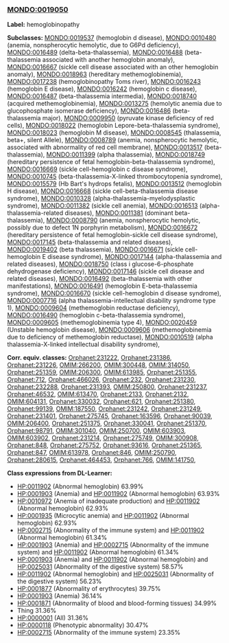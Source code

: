 
### [MONDO:0019050](http://purl.obolibrary.org/obo/MONDO_0019050)
**Label:** hemoglobinopathy

**Subclasses:** [MONDO:0019537](http://purl.obolibrary.org/obo/MONDO_0019537) (hemoglobin d disease), [MONDO:0010480](http://purl.obolibrary.org/obo/MONDO_0010480) (anemia, nonspherocytic hemolytic, due to G6Pd deficiency), [MONDO:0016489](http://purl.obolibrary.org/obo/MONDO_0016489) (delta-beta-thalassemia), [MONDO:0016488](http://purl.obolibrary.org/obo/MONDO_0016488) (beta-thalassemia associated with another hemoglobin anomaly), [MONDO:0016667](http://purl.obolibrary.org/obo/MONDO_0016667) (sickle cell disease associated with an other hemoglobin anomaly), [MONDO:0018963](http://purl.obolibrary.org/obo/MONDO_0018963) (hereditary methemoglobinemia), [MONDO:0017238](http://purl.obolibrary.org/obo/MONDO_0017238) (hemoglobinopathy Toms river), [MONDO:0016243](http://purl.obolibrary.org/obo/MONDO_0016243) (hemoglobin E disease), [MONDO:0016242](http://purl.obolibrary.org/obo/MONDO_0016242) (hemoglobin c disease), [MONDO:0016487](http://purl.obolibrary.org/obo/MONDO_0016487) (beta-thalassemia intermedia), [MONDO:0018740](http://purl.obolibrary.org/obo/MONDO_0018740) (acquired methemoglobinemia), [MONDO:0013275](http://purl.obolibrary.org/obo/MONDO_0013275) (hemolytic anemia due to glucophosphate isomerase deficiency), [MONDO:0016486](http://purl.obolibrary.org/obo/MONDO_0016486) (beta-thalassemia major), [MONDO:0009950](http://purl.obolibrary.org/obo/MONDO_0009950) (pyruvate kinase deficiency of red cells), [MONDO:0018022](http://purl.obolibrary.org/obo/MONDO_0018022) (hemoglobin Lepore-beta-thalassemia syndrome), [MONDO:0018023](http://purl.obolibrary.org/obo/MONDO_0018023) (hemoglobin M disease), [MONDO:0008545](http://purl.obolibrary.org/obo/MONDO_0008545) (thalassemia, beta+, silent Allele), [MONDO:0008789](http://purl.obolibrary.org/obo/MONDO_0008789) (anemia, nonspherocytic hemolytic, associated with abnormality of red cell membrane), [MONDO:0013517](http://purl.obolibrary.org/obo/MONDO_0013517) (beta-thalassemia), [MONDO:0011399](http://purl.obolibrary.org/obo/MONDO_0011399) (alpha thalassemia), [MONDO:0018749](http://purl.obolibrary.org/obo/MONDO_0018749) (hereditary persistence of fetal hemoglobin-beta-thalassemia syndrome), [MONDO:0016669](http://purl.obolibrary.org/obo/MONDO_0016669) (sickle cell-hemoglobin c disease syndrome), [MONDO:0010745](http://purl.obolibrary.org/obo/MONDO_0010745) (beta-thalassemia-X-linked thrombocytopenia syndrome), [MONDO:0015579](http://purl.obolibrary.org/obo/MONDO_0015579) (Hb Bart's hydrops fetalis), [MONDO:0013512](http://purl.obolibrary.org/obo/MONDO_0013512) (hemoglobin H disease), [MONDO:0016668](http://purl.obolibrary.org/obo/MONDO_0016668) (sickle cell-beta-thalassemia disease syndrome), [MONDO:0010328](http://purl.obolibrary.org/obo/MONDO_0010328) (alpha-thalassemia-myelodysplastic syndrome), [MONDO:0011382](http://purl.obolibrary.org/obo/MONDO_0011382) (sickle cell anemia), [MONDO:0016513](http://purl.obolibrary.org/obo/MONDO_0016513) (alpha-thalassemia-related diseases), [MONDO:0011381](http://purl.obolibrary.org/obo/MONDO_0011381) (dominant beta-thalassemia), [MONDO:0008790](http://purl.obolibrary.org/obo/MONDO_0008790) (anemia, nonspherocytic hemolytic, possibly due to defect 1N porphyrin metabolism), [MONDO:0016672](http://purl.obolibrary.org/obo/MONDO_0016672) (hereditary persistence of fetal hemoglobin-sickle cell disease syndrome), [MONDO:0017145](http://purl.obolibrary.org/obo/MONDO_0017145) (beta-thalassemia and related diseases), [MONDO:0019402](http://purl.obolibrary.org/obo/MONDO_0019402) (beta thalassemia), [MONDO:0016671](http://purl.obolibrary.org/obo/MONDO_0016671) (sickle cell-hemoglobin E disease syndrome), [MONDO:0017144](http://purl.obolibrary.org/obo/MONDO_0017144) (alpha-thalassemia and related diseases), [MONDO:0018750](http://purl.obolibrary.org/obo/MONDO_0018750) (class i glucose-6-phosphate dehydrogenase deficiency), [MONDO:0017146](http://purl.obolibrary.org/obo/MONDO_0017146) (sickle cell disease and related diseases), [MONDO:0016492](http://purl.obolibrary.org/obo/MONDO_0016492) (beta-thalassemia with other manifestations), [MONDO:0016491](http://purl.obolibrary.org/obo/MONDO_0016491) (hemoglobin E-beta-thalassemia syndrome), [MONDO:0016670](http://purl.obolibrary.org/obo/MONDO_0016670) (sickle cell-hemoglobin d disease syndrome), [MONDO:0007716](http://purl.obolibrary.org/obo/MONDO_0007716) (alpha thalassemia-intellectual disability syndrome type 1), [MONDO:0009604](http://purl.obolibrary.org/obo/MONDO_0009604) (methemoglobin reductase deficiency), [MONDO:0016490](http://purl.obolibrary.org/obo/MONDO_0016490) (hemoglobin c-beta-thalassemia syndrome), [MONDO:0009605](http://purl.obolibrary.org/obo/MONDO_0009605) (methemoglobinemia type 4), [MONDO:0020459](http://purl.obolibrary.org/obo/MONDO_0020459) (Unstable hemoglobin disease), [MONDO:0009606](http://purl.obolibrary.org/obo/MONDO_0009606) (methemoglobinemia due to deficiency of methemoglobin reductase), [MONDO:0010519](http://purl.obolibrary.org/obo/MONDO_0010519) (alpha thalassemia-X-linked intellectual disability syndrome), 

**Corr. equiv. classes:** [Orphanet:231222](http://www.orpha.net/ORDO/Orphanet_231222), [Orphanet:231386](http://www.orpha.net/ORDO/Orphanet_231386), [Orphanet:231226](http://www.orpha.net/ORDO/Orphanet_231226), [OMIM:266200](http://purl.obolibrary.org/obo/OMIM_266200), [OMIM:300448](http://purl.obolibrary.org/obo/OMIM_300448), [OMIM:314050](http://purl.obolibrary.org/obo/OMIM_314050), [Orphanet:251359](http://www.orpha.net/ORDO/Orphanet_251359), [OMIM:206300](http://purl.obolibrary.org/obo/OMIM_206300), [OMIM:613985](http://purl.obolibrary.org/obo/OMIM_613985), [Orphanet:251355](http://www.orpha.net/ORDO/Orphanet_251355), [Orphanet:712](http://www.orpha.net/ORDO/Orphanet_712), [Orphanet:466026](http://www.orpha.net/ORDO/Orphanet_466026), [Orphanet:232](http://www.orpha.net/ORDO/Orphanet_232), [Orphanet:231230](http://www.orpha.net/ORDO/Orphanet_231230), [Orphanet:232288](http://www.orpha.net/ORDO/Orphanet_232288), [Orphanet:231393](http://www.orpha.net/ORDO/Orphanet_231393), [OMIM:250800](http://purl.obolibrary.org/obo/OMIM_250800), [Orphanet:231237](http://www.orpha.net/ORDO/Orphanet_231237), [Orphanet:46532](http://www.orpha.net/ORDO/Orphanet_46532), [OMIM:613470](http://purl.obolibrary.org/obo/OMIM_613470), [Orphanet:2133](http://www.orpha.net/ORDO/Orphanet_2133), [Orphanet:2132](http://www.orpha.net/ORDO/Orphanet_2132), [OMIM:604131](http://purl.obolibrary.org/obo/OMIM_604131), [Orphanet:330032](http://www.orpha.net/ORDO/Orphanet_330032), [Orphanet:621](http://www.orpha.net/ORDO/Orphanet_621), [Orphanet:251380](http://www.orpha.net/ORDO/Orphanet_251380), [Orphanet:99139](http://www.orpha.net/ORDO/Orphanet_99139), [OMIM:187550](http://purl.obolibrary.org/obo/OMIM_187550), [Orphanet:231242](http://www.orpha.net/ORDO/Orphanet_231242), [Orphanet:231249](http://www.orpha.net/ORDO/Orphanet_231249), [Orphanet:231401](http://www.orpha.net/ORDO/Orphanet_231401), [Orphanet:275745](http://www.orpha.net/ORDO/Orphanet_275745), [Orphanet:163596](http://www.orpha.net/ORDO/Orphanet_163596), [Orphanet:90039](http://www.orpha.net/ORDO/Orphanet_90039), [OMIM:206400](http://purl.obolibrary.org/obo/OMIM_206400), [Orphanet:251375](http://www.orpha.net/ORDO/Orphanet_251375), [Orphanet:330041](http://www.orpha.net/ORDO/Orphanet_330041), [Orphanet:251370](http://www.orpha.net/ORDO/Orphanet_251370), [Orphanet:98791](http://www.orpha.net/ORDO/Orphanet_98791), [OMIM:301040](http://purl.obolibrary.org/obo/OMIM_301040), [OMIM:250700](http://purl.obolibrary.org/obo/OMIM_250700), [OMIM:603903](http://purl.obolibrary.org/obo/OMIM_603903), [OMIM:603902](http://purl.obolibrary.org/obo/OMIM_603902), [Orphanet:231214](http://www.orpha.net/ORDO/Orphanet_231214), [Orphanet:275749](http://www.orpha.net/ORDO/Orphanet_275749), [OMIM:300908](http://purl.obolibrary.org/obo/OMIM_300908), [Orphanet:848](http://www.orpha.net/ORDO/Orphanet_848), [Orphanet:275752](http://www.orpha.net/ORDO/Orphanet_275752), [Orphanet:93616](http://www.orpha.net/ORDO/Orphanet_93616), [Orphanet:251365](http://www.orpha.net/ORDO/Orphanet_251365), [Orphanet:847](http://www.orpha.net/ORDO/Orphanet_847), [OMIM:613978](http://purl.obolibrary.org/obo/OMIM_613978), [Orphanet:846](http://www.orpha.net/ORDO/Orphanet_846), [OMIM:250790](http://purl.obolibrary.org/obo/OMIM_250790), [Orphanet:280615](http://www.orpha.net/ORDO/Orphanet_280615), [Orphanet:464453](http://www.orpha.net/ORDO/Orphanet_464453), [Orphanet:766](http://www.orpha.net/ORDO/Orphanet_766), [OMIM:141750](http://purl.obolibrary.org/obo/OMIM_141750), 

**Class expressions from DL-Learner:**

- [HP:0011902](http://purl.obolibrary.org/obo/HP_0011902) (Abnormal hemoglobin) 63.99%
- [HP:0001903](http://purl.obolibrary.org/obo/HP_0001903) (Anemia) and [HP:0011902](http://purl.obolibrary.org/obo/HP_0011902) (Abnormal hemoglobin) 63.93%
- [HP:0010972](http://purl.obolibrary.org/obo/HP_0010972) (Anemia of inadequate production) and [HP:0011902](http://purl.obolibrary.org/obo/HP_0011902) (Abnormal hemoglobin) 62.93%
- [HP:0001935](http://purl.obolibrary.org/obo/HP_0001935) (Microcytic anemia) and [HP:0011902](http://purl.obolibrary.org/obo/HP_0011902) (Abnormal hemoglobin) 62.93%
- [HP:0002715](http://purl.obolibrary.org/obo/HP_0002715) (Abnormality of the immune system) and [HP:0011902](http://purl.obolibrary.org/obo/HP_0011902) (Abnormal hemoglobin) 61.34%
- [HP:0001903](http://purl.obolibrary.org/obo/HP_0001903) (Anemia) and [HP:0002715](http://purl.obolibrary.org/obo/HP_0002715) (Abnormality of the immune system) and [HP:0011902](http://purl.obolibrary.org/obo/HP_0011902) (Abnormal hemoglobin) 61.34%
- [HP:0001903](http://purl.obolibrary.org/obo/HP_0001903) (Anemia) and [HP:0011902](http://purl.obolibrary.org/obo/HP_0011902) (Abnormal hemoglobin) and [HP:0025031](http://purl.obolibrary.org/obo/HP_0025031) (Abnormality of the digestive system) 58.57%
- [HP:0011902](http://purl.obolibrary.org/obo/HP_0011902) (Abnormal hemoglobin) and [HP:0025031](http://purl.obolibrary.org/obo/HP_0025031) (Abnormality of the digestive system) 56.23%
- [HP:0001877](http://purl.obolibrary.org/obo/HP_0001877) (Abnormality of erythrocytes) 39.75%
- [HP:0001903](http://purl.obolibrary.org/obo/HP_0001903) (Anemia) 36.14%
- [HP:0001871](http://purl.obolibrary.org/obo/HP_0001871) (Abnormality of blood and blood-forming tissues) 34.99%
- Thing 31.36%
- [HP:0000001](http://purl.obolibrary.org/obo/HP_0000001) (All) 31.36%
- [HP:0000118](http://purl.obolibrary.org/obo/HP_0000118) (Phenotypic abnormality) 30.47%
- [HP:0002715](http://purl.obolibrary.org/obo/HP_0002715) (Abnormality of the immune system) 23.35%


